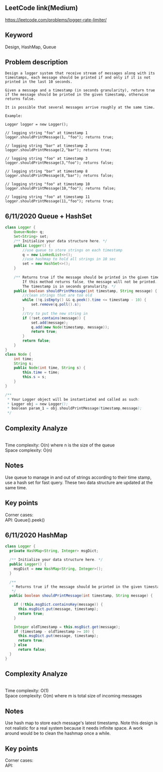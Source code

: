 ## LeetCode link(Medium)
https://leetcode.com/problems/logger-rate-limiter/

## Keyword
Design, HashMap, Queue

## Problem description
```
Design a logger system that receive stream of messages along with its timestamps, each message should be printed if and only if it is not printed in the last 10 seconds.

Given a message and a timestamp (in seconds granularity), return true if the message should be printed in the given timestamp, otherwise returns false.

It is possible that several messages arrive roughly at the same time.

Example:

Logger logger = new Logger();

// logging string "foo" at timestamp 1
logger.shouldPrintMessage(1, "foo"); returns true; 

// logging string "bar" at timestamp 2
logger.shouldPrintMessage(2,"bar"); returns true;

// logging string "foo" at timestamp 3
logger.shouldPrintMessage(3,"foo"); returns false;

// logging string "bar" at timestamp 8
logger.shouldPrintMessage(8,"bar"); returns false;

// logging string "foo" at timestamp 10
logger.shouldPrintMessage(10,"foo"); returns false;

// logging string "foo" at timestamp 11
logger.shouldPrintMessage(11,"foo"); returns true;
```

## 6/11/2020 Queue + HashSet
```java
class Logger {
    Queue<Node> q;
    Set<String> set;
    /** Initialize your data structure here. */
    public Logger() {
        //use queue to store strings on each timestamp
        q = new LinkedList<>();
        //use hashmap to hold all strings in 10 sec
        set = new HashSet<>();
    }
    
    /** Returns true if the message should be printed in the given timestamp, otherwise returns false.
        If this method returns false, the message will not be printed.
        The timestamp is in seconds granularity. */
    public boolean shouldPrintMessage(int timestamp, String message) {
        //clean strings that are too old
        while (!q.isEmpty() && q.peek().time <= timestamp - 10) {
            set.remove(q.poll().s);
        }
        //try to put the new string in
        if (!set.contains(message)) {
            set.add(message);
            q.add(new Node(timestamp, message));
            return true;
        }
        return false;
    }
}
class Node {
    int time;
    String s;
    public Node(int time, String s) {
        this.time = time;
        this.s = s;
    }
}

/**
 * Your Logger object will be instantiated and called as such:
 * Logger obj = new Logger();
 * boolean param_1 = obj.shouldPrintMessage(timestamp,message);
 */
```

## Complexity Analyze
\
Time complexity: O(n) where n is the size of the queue\
Space complexity: O(n)

## Notes
Use queue to manage in and out of strings according to their time stamp, use a hash set for fast query. These two data structure are updated at the same time.

## Key points
Corner cases: \
API: Queue().peek()


## 6/11/2020 HashMap
```java
class Logger {
  private HashMap<String, Integer> msgDict;

  /** Initialize your data structure here. */
  public Logger() {
    msgDict = new HashMap<String, Integer>();
  }

  /**
   * Returns true if the message should be printed in the given timestamp, otherwise returns false.
   */
  public boolean shouldPrintMessage(int timestamp, String message) {

    if (!this.msgDict.containsKey(message)) {
      this.msgDict.put(message, timestamp);
      return true;
    }

    Integer oldTimestamp = this.msgDict.get(message);
    if (timestamp - oldTimestamp >= 10) {
      this.msgDict.put(message, timestamp);
      return true;
    } else
      return false;
  }
}
```

## Complexity Analyze
\
Time complexity: O(1)\
Space complexity: O(m) where m is total size of incoming messages

## Notes
Use hash map to store each message's latest timestamp. Note this design is not realistic for a real system because it needs infinite space. A work around would be to clean the hashmap once a while.

## Key points
Corner cases: \
API: 
